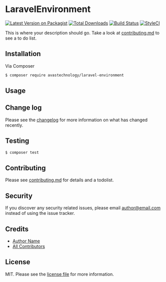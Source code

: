 # LaravelEnvironment

[![Latest Version on Packagist][ico-version]][link-packagist]
[![Total Downloads][ico-downloads]][link-downloads]
[![Build Status][ico-travis]][link-travis]
[![StyleCI][ico-styleci]][link-styleci]

This is where your description should go. Take a look at [contributing.md](contributing.md) to see a to do list.

## Installation

Via Composer

``` bash
$ composer require avastechnology/laravel-environment
```

## Usage

## Change log

Please see the [changelog](changelog.md) for more information on what has changed recently.

## Testing

``` bash
$ composer test
```

## Contributing

Please see [contributing.md](contributing.md) for details and a todolist.

## Security

If you discover any security related issues, please email author@email.com instead of using the issue tracker.

## Credits

- [Author Name][link-author]
- [All Contributors][link-contributors]

## License

MIT. Please see the [license file](license.md) for more information.

[ico-version]: https://img.shields.io/packagist/v/avastechnology/laravel-environment.svg?style=flat-square
[ico-downloads]: https://img.shields.io/packagist/dt/avastechnology/laravel-environment.svg?style=flat-square
[ico-travis]: https://img.shields.io/travis/avastechnology/laravel-environment/master.svg?style=flat-square
[ico-styleci]: https://styleci.io/repos/12345678/shield

[link-packagist]: https://packagist.org/packages/avastechnology/laravel-environment
[link-downloads]: https://packagist.org/packages/avastechnology/laravel-environment
[link-travis]: https://travis-ci.org/avastechnology/laravel-environment
[link-styleci]: https://styleci.io/repos/12345678
[link-author]: https://github.com/avastechnology
[link-contributors]: ../../contributors
